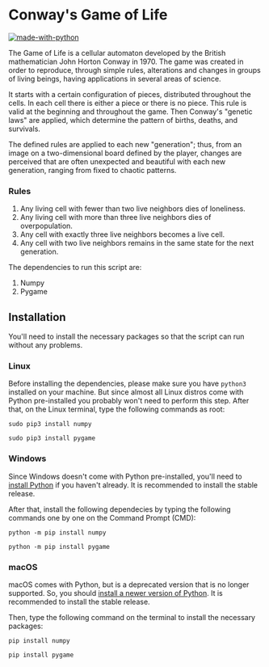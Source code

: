 # Conway's Game of Life

[![made-with-python](https://img.shields.io/badge/Made%20with-Python-1f425f.svg)](https://www.python.org/)

The Game of Life is a cellular automaton developed by the British mathematician John Horton Conway in 1970. The game was created in order to reproduce, through simple rules, alterations and changes in groups of living beings, having applications in several areas of science.

It starts with a certain configuration of pieces, distributed throughout the cells. In each cell there is either a piece or there is no piece. This rule is valid at the beginning and throughout the game. Then Conway's "genetic laws" are applied, which determine the pattern of births, deaths, and survivals.

The defined rules are applied to each new "generation"; thus, from an image on a two-dimensional board defined by the player, changes are perceived that are often unexpected and beautiful with each new generation, ranging from fixed to chaotic patterns.

### Rules
1. Any living cell with fewer than two live neighbors dies of loneliness.
2. Any living cell with more than three live neighbors dies of overpopulation.
3. Any cell with exactly three live neighbors becomes a live cell.
4. Any cell with two live neighbors remains in the same state for the next generation.

The dependencies to run this script are:

1. Numpy
2. Pygame

## Installation

You'll need to install the necessary packages so that the script can run without any problems.

### Linux

Before installing the dependencies, please make sure you have `python3` installed on your machine. But since almost all Linux distros come with Python pre-installed you probably won't need to perform this step. After that, on the Linux terminal, type the following commands as root:

```
sudo pip3 install numpy

sudo pip3 install pygame
```

### Windows

Since Windows doesn't come with Python pre-installed, you'll need to [install Python](https://www.python.org/downloads/windows/) if you haven't already. It is recommended to install the stable release. 

After that, install the following dependecies by typing the following commands one by one on the Command Prompt (CMD):
```
python -m pip install numpy
```
```
python -m pip install pygame
```

### macOS

macOS comes with Python, but is a deprecated version that is no longer supported. So, you should [install a newer version of Python](https://www.python.org/downloads/macos/). It is recommended to install the stable release.

Then, type the following command on the terminal to install the necessary packages:
```
pip install numpy

pip install pygame
```
